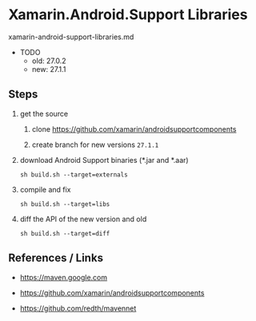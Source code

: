 # Xamarin.Android.Support Libraries

xamarin-android-support-libraries.md

*   TODO
    *   old: 27.0.2
    *   new: 27.1.1

## Steps

1. get the source

   1. clone https://github.com/xamarin/androidsupportcomponents
   
   2. create branch for new versions `27.1.1`
   
2. download Android Support binaries (*.jar and *.aar)

   `sh build.sh --target=externals`
   
3. compile and fix

   `sh build.sh --target=libs`

4. diff the API of the new version and old

   `sh build.sh --target=diff`


## References / Links

*   https://maven.google.com

*   https://github.com/xamarin/androidsupportcomponents

*   https://github.com/redth/mavennet



